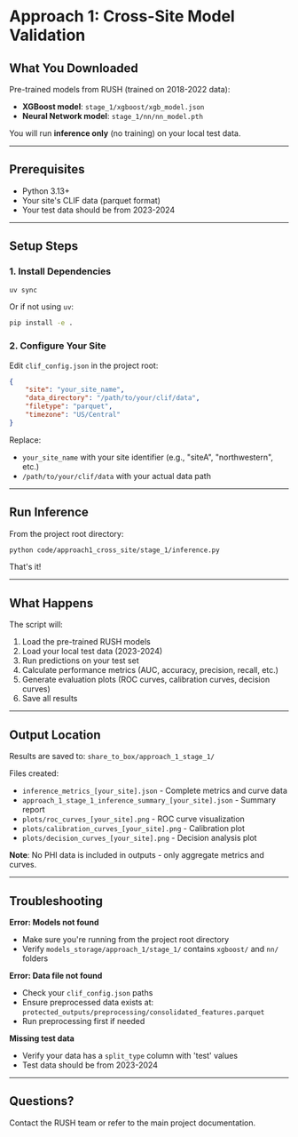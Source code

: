 # Approach 1: Cross-Site Model Validation

## What You Downloaded

Pre-trained models from RUSH (trained on 2018-2022 data):
- **XGBoost model**: `stage_1/xgboost/xgb_model.json`
- **Neural Network model**: `stage_1/nn/nn_model.pth`

You will run **inference only** (no training) on your local test data.

---

## Prerequisites

- Python 3.13+
- Your site's CLIF data (parquet format)
- Your test data should be from 2023-2024

---

## Setup Steps

### 1. Install Dependencies

```bash
uv sync
```

Or if not using `uv`:
```bash
pip install -e .
```

### 2. Configure Your Site

Edit `clif_config.json` in the project root:
```json
{
    "site": "your_site_name",
    "data_directory": "/path/to/your/clif/data",
    "filetype": "parquet",
    "timezone": "US/Central"
}
```

Replace:
- `your_site_name` with your site identifier (e.g., "siteA", "northwestern", etc.)
- `/path/to/your/clif/data` with your actual data path

---

## Run Inference

From the project root directory:

```bash
python code/approach1_cross_site/stage_1/inference.py
```

That's it!

---

## What Happens

The script will:
1. Load the pre-trained RUSH models
2. Load your local test data (2023-2024)
3. Run predictions on your test set
4. Calculate performance metrics (AUC, accuracy, precision, recall, etc.)
5. Generate evaluation plots (ROC curves, calibration curves, decision curves)
6. Save all results

---

## Output Location

Results are saved to: `share_to_box/approach_1_stage_1/`

Files created:
- `inference_metrics_[your_site].json` - Complete metrics and curve data
- `approach_1_stage_1_inference_summary_[your_site].json` - Summary report
- `plots/roc_curves_[your_site].png` - ROC curve visualization
- `plots/calibration_curves_[your_site].png` - Calibration plot
- `plots/decision_curves_[your_site].png` - Decision analysis plot

**Note**: No PHI data is included in outputs - only aggregate metrics and curves.

---

## Troubleshooting

**Error: Models not found**
- Make sure you're running from the project root directory
- Verify `models_storage/approach_1/stage_1/` contains `xgboost/` and `nn/` folders

**Error: Data file not found**
- Check your `clif_config.json` paths
- Ensure preprocessed data exists at: `protected_outputs/preprocessing/consolidated_features.parquet`
- Run preprocessing first if needed

**Missing test data**
- Verify your data has a `split_type` column with 'test' values
- Test data should be from 2023-2024

---

## Questions?

Contact the RUSH team or refer to the main project documentation.